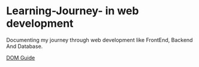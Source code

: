 # Learning-Journey- in web development 
Documenting my journey through web development like FrontEnd, Backend And Database.

[DOM Guide](https://github.com/Dipakxettri/FullStackWebDev/blob/1e848a2b8f40b34c865ea6a1302739e78f5afe8a/WebDevelopment/frontend-development/Javascript/Stage07_DOM1/00DOM.md)